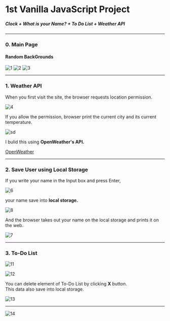 1st Vanilla JavaScript Project
================================
##### Clock + What is your Name? + To Do List + Weather API
<hr/>

### 0. Main Page
#### Random BackGrounds
![1](https://user-images.githubusercontent.com/67461578/85852674-09097100-b7ec-11ea-8ff8-5c2727f73cf6.png)
![2](https://user-images.githubusercontent.com/67461578/85852679-0b6bcb00-b7ec-11ea-8471-07b99833baea.png)
![3](https://user-images.githubusercontent.com/67461578/85852682-0d358e80-b7ec-11ea-870e-5fdc56e74f5f.png)
<hr/>

### 1. Weather API

When you first visit the site, the browser requests location permission.

![4](https://user-images.githubusercontent.com/67461578/85854084-b67d8400-b7ee-11ea-8f4b-b3e85137de78.png)

If you allow the permission, browser print the current city and its current temperature.

![sd](https://user-images.githubusercontent.com/67461578/85854573-9b5f4400-b7ef-11ea-818b-970d1b26aad1.jpg)

I bulid this using **OpenWeather's API.**

[OpenWeather](https://openweathermap.org/)
<hr/>

### 2. Save User using Local Storage

If you write your name in the Input box and press Enter, 

![6](https://user-images.githubusercontent.com/67461578/85855725-b16e0400-b7f1-11ea-8c90-42cfb1d86b4f.png)

your name save into **local storage.**

![8](https://user-images.githubusercontent.com/67461578/85855731-b29f3100-b7f1-11ea-9f39-06fbe719ae4a.png)

And the browser takes out your name on the local storage and prints it on the web.

![7](https://user-images.githubusercontent.com/67461578/85855728-b29f3100-b7f1-11ea-866e-3bdd917a5076.png)
<hr/>

### 3. To-Do List


![11](https://user-images.githubusercontent.com/67461578/85856366-dc0c8c80-b7f2-11ea-8ce4-e6c252857b4c.png)

![12](https://user-images.githubusercontent.com/67461578/85856370-dd3db980-b7f2-11ea-99e4-a134094d5cca.png)

You can delete element of To-Do List by clicking **X** button.   
This data also save into local storage.

![13](https://user-images.githubusercontent.com/67461578/85856728-766cd000-b7f3-11ea-9822-5d723f0d7141.png)
<hr/>

![14](https://user-images.githubusercontent.com/67461578/85857236-6e616000-b7f4-11ea-8b20-4c493dec25ff.png)

